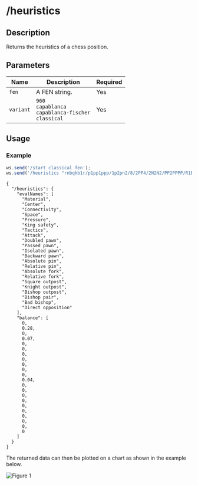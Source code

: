 # /heuristics

## Description

Returns the heuristics of a chess position.

## Parameters

| Name | Description | Required |
| ---- | ----------- | -------- |
| `fen` | A FEN string. | Yes |
| `variant` | `960`<br/>`capablanca`<br/>`capablanca-fischer`<br/>`classical` | Yes |

## Usage

### Example

```js
ws.send('/start classical fen');
ws.send('/heuristics "rnbqkb1r/p1pp1ppp/1p2pn2/8/2PP4/2N2N2/PP2PPPP/R1BQKB1R b KQkq -" classical');
```

```text
{
  "/heuristics": {
    "evalNames": [
      "Material",
      "Center",
      "Connectivity",
      "Space",
      "Pressure",
      "King safety",
      "Tactics",
      "Attack",
      "Doubled pawn",
      "Passed pawn",
      "Isolated pawn",
      "Backward pawn",
      "Absolute pin",
      "Relative pin",
      "Absolute fork",
      "Relative fork",
      "Square outpost",
      "Knight outpost",
      "Bishop outpost",
      "Bishop pair",
      "Bad bishop",
      "Direct opposition"
    ],
    "balance": [
      0,
      0.28,
      0,
      0.07,
      0,
      0,
      0,
      0,
      0,
      0,
      0,
      0.04,
      0,
      0,
      0,
      0,
      0,
      0,
      0,
      0,
      0,
      0
    ]
  }
}
```

The returned data can then be plotted on a chart as shown in the example below.

![Figure 1](https://raw.githubusercontent.com/chesslablab/chess-server/master/docs/heuristics_01.png)
